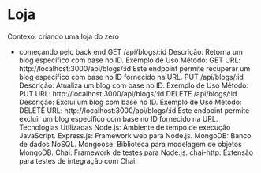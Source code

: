 # Loja
Contexo: 
criando uma loja do zero 
- começando pelo back end
GET /api/blogs/:id
Descrição: Retorna um blog específico com base no ID.
Exemplo de Uso
Método: GET
URL: http://localhost:3000/api/blogs/:id
Este endpoint permite recuperar um blog específico com base no ID fornecido na URL.
PUT /api/blogs/:id
Descrição: Atualiza um blog com base no ID.
Exemplo de Uso
Método: PUT
URL: http://localhost:3000/api/blogs/:id
DELETE /api/blogs/:id
Descrição: Exclui um blog com base no ID.
Exemplo de Uso
Método: DELETE
URL: http://localhost:3000/api/blogs/:id
Este endpoint permite excluir um blog específico com base no ID fornecido na URL.
Tecnologias Utilizadas
Node.js: Ambiente de tempo de execução JavaScript.
Express.js: Framework web para Node.js.
MongoDB: Banco de dados NoSQL.
Mongoose: Biblioteca para modelagem de objetos MongoDB.
Chai: Framework de testes para Node.js.
chai-http: Extensão para testes de integração com Chai.

